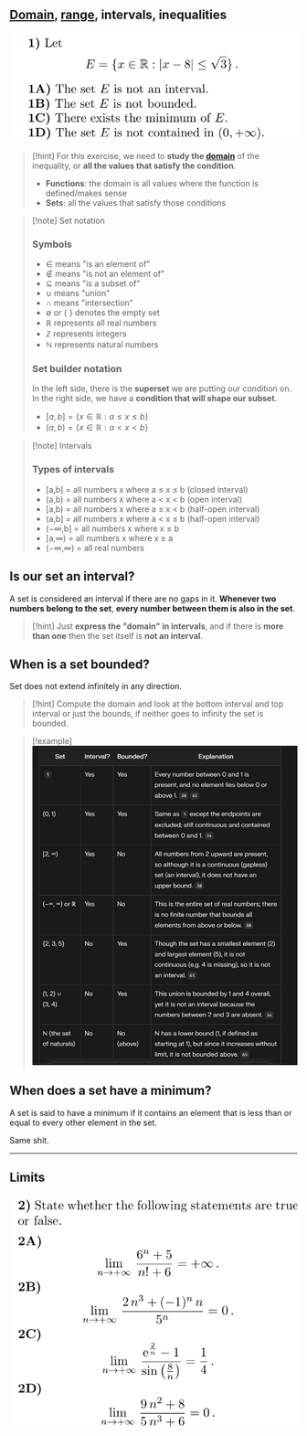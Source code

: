 ## [Domain](1.%20Domain%20and%20Range.md), [range](1.%20Domain%20and%20Range.md), intervals, inequalities
![](../z_images/Pasted%20image%2020250212124845.png)

> [!hint]
> For this exercise, we need to **study the [domain](1.%20Domain%20and%20Range.md)** of the inequality, or **all the values that satisfy the condition**.
> 
> - **Functions**: the domain is all values where the function is defined/makes sense
> - **Sets**: all the values that satisfy those conditions


> [!note] Set notation
> ### Symbols
> - $∈$ means "is an element of"
> - $∉$ means "is not an element of"
> - $⊆$ means "is a subset of"
> - $∪$ means "union"
> - $∩$ means "intersection"
> - $∅$ or { } denotes the empty set
> - $ℝ$ represents all real numbers
> - $ℤ$ represents integers
> - $ℕ$ represents natural numbers
>   
> ### Set builder notation
> In the left side, there is the **superset** we are putting our condition on.
> In the right side, we have a **condition that will shape our subset**.
> - $[a,b] = \{x ∈ ℝ : a ≤ x ≤ b\}$
> - $(a,b) = \{x ∈ ℝ : a < x < b\}$

> [!note] Intervals
> ### Types of intervals
> - [a,b] = all numbers x where a ≤ x ≤ b (closed interval)
> - (a,b) = all numbers x where a < x < b (open interval)
> - [a,b) = all numbers x where a ≤ x < b (half-open interval)
> - (a,b] = all numbers x where a < x ≤ b (half-open interval)
> - (−∞,b] = all numbers x where x ≤ b
> - [a,∞) = all numbers x where x ≥ a
> - (−∞,∞) = all real numbers

## Is our set an interval?

A set is considered an interval if there are no gaps in it.
**Whenever two numbers belong to the set**, **every number between them is also in the set**.

> [!hint]
> Just **express the "domain" in intervals**, and if there is **more than one** then the set itself is **not an interval**.

## When is a set bounded?

Set does not extend infinitely in any direction.

> [!hint]
> Compute the domain and look at the bottom interval and top interval or just the bounds, if neither goes to infinity the set is bounded.


> [!example]
> ![](../z_images/Pasted%20image%2020250213130524.png)


## When does a set have a minimum?

A set is said to have a minimum if it contains an element that is less than or equal to every other element in the set.

Same shit.

---

## Limits

![](../z_images/Pasted%20image%2020250214162217.png)